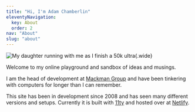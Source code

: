 ```yaml
---
title: "Hi, I'm Adam Chamberlin"
eleventyNavigation:
  key: About
  order: 2
nav: "About"
slug: "about"
---
```


![My daughter running with me as I finish a 50k ultra](/images/IMG_0900.jpeg){.wide}

Welcome to my online playground and sandbox of ideas and musings.

I am the head of development at [Mackman Group](https://mackman.co.uk) and have been tinkering with computers for longer than I can remember.

This site has been in development since 2008 and has seen many different versions and setups. Currently it is built with [11ty](https://www.11ty.dev) and hosted over at [Netlify](https://www.netlify.com).

<!-- [![Netlify Status](https://api.netlify.com/api/v1/badges/29e0a35d-ad30-4810-abd9-ae229bc7c90e/deploy-status)](https://app.netlify.com/sites/adamchamberlin/deploys) -->

